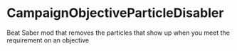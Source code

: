 # CampaignObjectiveParticleDisabler
Beat Saber mod that removes the particles that show up when you meet the requirement on an objective
